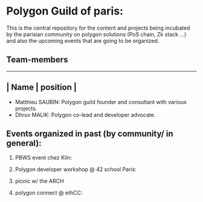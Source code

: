 # Polygon Guild of paris: 


This is the central repository  for the content and projects being incubated by the parisian community on polygon solutions (PoS chain, Zk stack ...) and also the upcoming events that are going to be organized.


## Team-members 
  _____________ _____________
 |  Name       | position    | 
  ---------------------------

- Matthieu SAUBIN: Polygon guild founder and  consultant with various projects. 
- Dhruv MALIK: Polygon co-lead and developer advocate. 


## Events organized in past (by community/ in general): 

1. PBWS event chez Kiln: 

2. Polygon developer workshop @ 42 school Paris:

3. picnic w/ the ARCH

4. polygon connect @ ethCC: 
